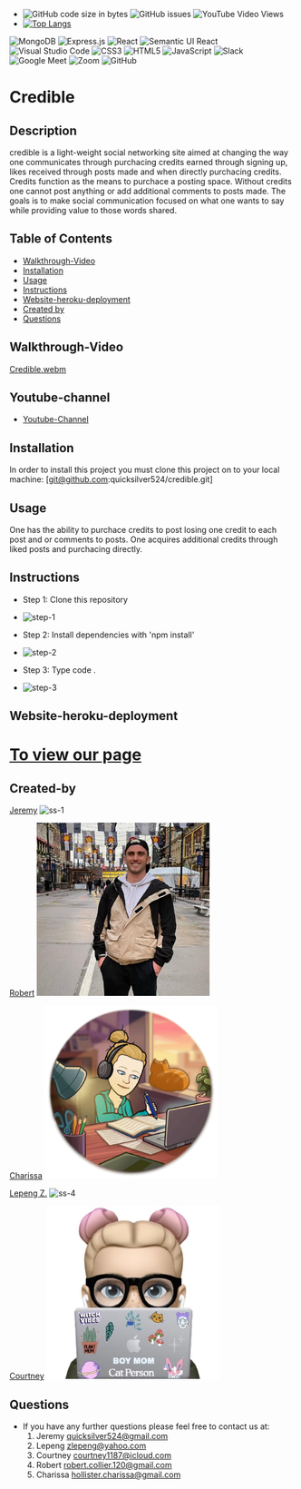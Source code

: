 - ![GitHub code size in bytes](https://img.shields.io/github/languages/code-size/quicksilver524/credible)
  ![GitHub issues](https://img.shields.io/github/issues/quicksilver524/credible)
  ![YouTube Video Views]()
- [![Top Langs](https://github-readme-stats.vercel.app/api/top-langs/?username=quicksilver524)](https://github.com/quicksilver524/credible)

![MongoDB](https://img.shields.io/badge/MongoDB-%234ea94b.svg?style=for-the-badge&logo=mongodb&logoColor=white) ![Express.js](https://img.shields.io/badge/express.js-%23404d59.svg?style=for-the-badge&logo=express&logoColor=%2361DAFB) ![React](https://img.shields.io/badge/react-%2320232a.svg?style=for-the-badge&logo=react&logoColor=%2361DAFB) ![Semantic UI React](https://img.shields.io/badge/Semantic%20UI%20React-%2335BDB2.svg?style=for-the-badge&logo=SemanticUIReact&logoColor=white) ![Visual Studio Code](https://img.shields.io/badge/Visual%20Studio%20Code-0078d7.svg?style=for-the-badge&logo=visual-studio-code&logoColor=white) 	![CSS3](https://img.shields.io/badge/css3-%231572B6.svg?style=for-the-badge&logo=css3&logoColor=white) ![HTML5](https://img.shields.io/badge/html5-%23E34F26.svg?style=for-the-badge&logo=html5&logoColor=white) ![JavaScript](https://img.shields.io/badge/javascript-%23323330.svg?style=for-the-badge&logo=javascript&logoColor=%23F7DF1E) ![Slack](https://img.shields.io/badge/Slack-4A154B?style=for-the-badge&logo=slack&logoColor=white) ![Google Meet](https://img.shields.io/badge/Google%20Meet-00897B?style=for-the-badge&logo=google-meet&logoColor=white) ![Zoom](https://img.shields.io/badge/Zoom-2D8CFF?style=for-the-badge&logo=zoom&logoColor=white) ![GitHub](https://img.shields.io/badge/github-%23121011.svg?style=for-the-badge&logo=github&logoColor=white)

# Credible

## Description

credible is a light-weight social networking site aimed at changing the way one communicates through purchacing credits earned through signing up, likes received through posts made and when directly purchacing credits. Credits function as the means to purchace a posting space. Without credits one cannot post anything or add additional comments to posts made. The goals is to make social communication focused on what one wants to say while providing value to those words shared. 

## Table of Contents

- [Walkthrough-Video](#Walkthrough-Video)
- [Installation](#installation)
- [Usage](#usage)
- [Instructions](#instructions)
- [Website-heroku-deployment](#Website-heroku-deployment)
- [Created by](#Created-by)
- [Questions](#questions)

## Walkthrough-Video

[Credible.webm](https://user-images.githubusercontent.com/101368797/191609695-05ba9364-e354-41a4-b989-904a680849c2.webm)


## Youtube-channel

- [Youtube-Channel]()

## Installation

In order to install this project you must clone this project on to your local machine: [git@github.com:quicksilver524/credible.git]

## Usage

  One has the ability to purchace credits to post losing one credit to each post and or comments to posts. One acquires additional credits through liked posts and purchacing directly.

## Instructions

- Step 1: Clone this repository

* ![step-1](images/step-1.png)

- Step 2: Install dependencies with 'npm install'

* ![step-2](images/step-2.png)

- Step 3: Type code .

* ![step-3](images/step-3.png)

## Website-heroku-deployment

# [To view our page](https://in-credible.herokuapp.com/signup)

## Created-by

[Jeremy](https://github.com/quicksilver524)
![ss-1](images/ss-1.png)

[Robert](https://https://github.com/robsquaadd)
![ss-2](images/ss-2.png)

[Charissa](https://https://github.com/CharissaHollister)
![ss-3](images/ss-3.png)

[Lepeng Z.](https://github.com/goforward-z)
![ss-4](images/ss-4.png)

[Courtney](https://github.com/courtcoder)
![ss-5](images/ss-5.jpg)

## Questions

- If you have any further questions please feel free to contact us at:
  1. Jeremy [quicksilver524@gmail.com](quicksilver524@gmail.com)
  2. Lepeng [zlepeng@yahoo.com](zlepeng@yahoo.com)
  3. Courtney [courtney1187@icloud.com](courtney1187@icloud.com)
  4. Robert [robert.collier.120@gmail.com](robert.collier.120@gmail.com)
  5. Charissa [hollister.charissa@gmail.com](hollister.charissa@gmail.com)
